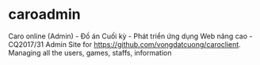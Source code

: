 # caroadmin
Caro online (Admin) - Đồ án Cuối kỳ - Phát triển ứng dụng Web nâng cao - CQ2017/31
Admin Site for https://github.com/vongdatcuong/caroclient. Managing all the users, games, staffs, information
